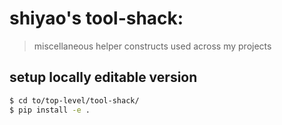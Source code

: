 # shiyao's tool-shack: 
> miscellaneous helper constructs used across my projects

## setup locally editable version
```bash
$ cd to/top-level/tool-shack/
$ pip install -e .
```